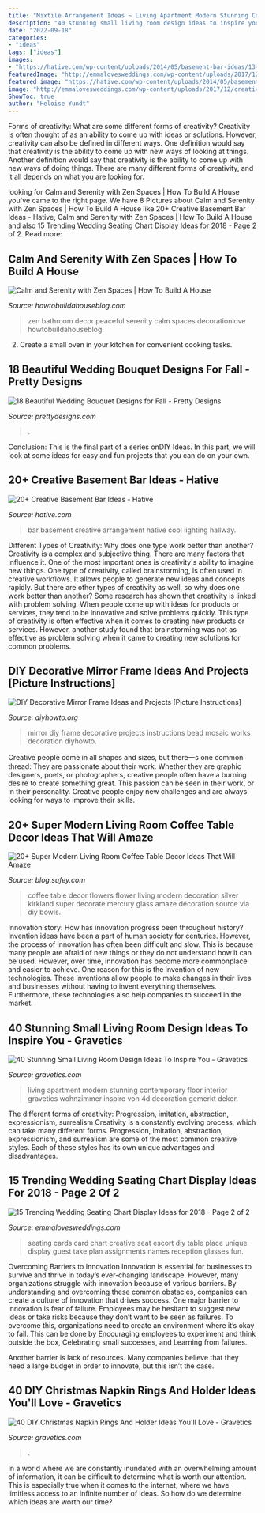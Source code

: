 ```yaml
---
title: "Mixtile Arrangement Ideas ~ Living Apartment Modern Stunning Contemporary Floor Interior Gravetics Wohnzimmer Inspire Von 4d Decoration Gemerkt Dekor"
description: "40 stunning small living room design ideas to inspire you"
date: "2022-09-18"
categories:
- "ideas"
tags: ["ideas"]
images:
- "https://hative.com/wp-content/uploads/2014/05/basement-bar-ideas/13-wall-arrangement.jpg"
featuredImage: "http://emmalovesweddings.com/wp-content/uploads/2017/12/creative-wedding-seating-plan-ideas.jpg"
featured_image: "https://hative.com/wp-content/uploads/2014/05/basement-bar-ideas/13-wall-arrangement.jpg"
image: "http://emmalovesweddings.com/wp-content/uploads/2017/12/creative-wedding-seating-plan-ideas.jpg"
ShowToc: true
author: "Heloise Yundt"
---
```



Forms of creativity: What are some different forms of creativity?
Creativity is often thought of as an ability to come up with ideas or solutions. However, creativity can also be defined in different ways. One definition would say that creativity is the ability to come up with new ways of looking at things. Another definition would say that creativity is the ability to come up with new ways of doing things. There are many different forms of creativity, and it all depends on what you are looking for.

	

		
looking for Calm and Serenity with Zen Spaces | How To Build A House you've came to the right page. We have 8 Pictures about Calm and Serenity with Zen Spaces | How To Build A House like 20+ Creative Basement Bar Ideas - Hative, Calm and Serenity with Zen Spaces | How To Build A House and also 15 Trending Wedding Seating Chart Display Ideas for 2018 - Page 2 of 2. Read more:
		
    
## Calm And Serenity With Zen Spaces | How To Build A House

<img loading=lazy src="http://www.howtobuildahouseblog.com/wp-content/uploads/2013/10/Zen-Bathroom.jpg" onerror="this.onerror=null;this.src='https://tse4.mm.bing.net/th?id=OIP.HnFM-F8WHEjs6GosG4XX3QHaLA&amp;pid=15.1';" alt="Calm and Serenity with Zen Spaces | How To Build A House">

_Source: howtobuildahouseblog.com_

>zen bathroom decor peaceful serenity calm spaces decorationlove howtobuildahouseblog. 

	

2. Create a small oven in your kitchen for convenient cooking tasks.

    
## 18 Beautiful Wedding Bouquet Designs For Fall - Pretty Designs

<img loading=lazy src="https://www.prettydesigns.com/wp-content/uploads/2014/08/Pretty-Bouquet.jpg" onerror="this.onerror=null;this.src='https://tse2.mm.bing.net/th?id=OIP.fAJp2aDW9vjRulQdQQylFgHaLG&amp;pid=15.1';" alt="18 Beautiful Wedding Bouquet Designs for Fall - Pretty Designs">

_Source: prettydesigns.com_

>. 

	

Conclusion:
This is the final part of a series onDIY Ideas. In this part, we will look at some ideas for easy and fun projects that you can do on your own.

    
## 20+ Creative Basement Bar Ideas - Hative

<img loading=lazy src="https://hative.com/wp-content/uploads/2014/05/basement-bar-ideas/13-wall-arrangement.jpg" onerror="this.onerror=null;this.src='https://tse1.mm.bing.net/th?id=OIP.cFNCNa6iVc-TO7xSlDm1QQHaJ3&amp;pid=15.1';" alt="20+ Creative Basement Bar Ideas - Hative">

_Source: hative.com_

>bar basement creative arrangement hative cool lighting hallway. 

	

Different Types of Creativity: Why does one type work better than another?
Creativity is a complex and subjective thing. There are many factors that influence it. One of the most important ones is creativity's ability to imagine new things. One type of creativity, called brainstorming, is often used in creative workflows. It allows people to generate new ideas and concepts rapidly. But there are other types of creativity as well, so why does one work better than another?
Some research has shown that creativity is linked with problem solving. When people come up with ideas for products or services, they tend to be innovative and solve problems quickly. This type of creativity is often effective when it comes to creating new products or services. However, another study found that brainstorming was not as effective as problem solving when it came to creating new solutions for common problems.

    
## DIY Decorative Mirror Frame Ideas And Projects [Picture Instructions]

<img loading=lazy src="http://www.diyhowto.org/wp-content/uploads/DIYHowto-DIY-Decorative-Mirror-Frame-Ideas-and-Projects-03.jpg" onerror="this.onerror=null;this.src='https://tse2.mm.bing.net/th?id=OIP.lwrwQxlIiLp3kxG4hc_W9gHaKZ&amp;pid=15.1';" alt="DIY Decorative Mirror Frame Ideas and Projects [Picture Instructions]">

_Source: diyhowto.org_

>mirror diy frame decorative projects instructions bead mosaic works decoration diyhowto. 

	

Creative people come in all shapes and sizes, but there一s one common thread: They are passionate about their work. Whether they are graphic designers, poets, or photographers, creative people often have a burning desire to create something great. This passion can be seen in their work, or in their personality. Creative people enjoy new challenges and are always looking for ways to improve their skills.

    
## 20+ Super Modern Living Room Coffee Table Decor Ideas That Will Amaze

<img loading=lazy src="http://cdn.architecturendesign.net/wp-content/uploads/2015/11/AD-19-creative-adorable-flower-coffee-table-decor.jpg" onerror="this.onerror=null;this.src='https://tse1.mm.bing.net/th?id=OIP.36Vf7fsXXKrlDgYqCOT8KwHaLA&amp;pid=15.1';" alt="20+ Super Modern Living Room Coffee Table Decor Ideas That Will Amaze">

_Source: blog.sufey.com_

>coffee table decor flowers flower living modern decoration silver kirkland super decorate mercury glass amaze décoration source via diy bowls. 

	

Innovation story: How has innovation progress been throughout history?
Invention ideas have been a part of human society for centuries. However, the process of innovation has often been difficult and slow. This is because many people are afraid of new things or they do not understand how it can be used. However, over time, innovation has become more commonplace and easier to achieve. One reason for this is the invention of new technologies. These inventions allow people to make changes in their lives and businesses without having to invent everything themselves. Furthermore, these technologies also help companies to succeed in the market.

    
## 40 Stunning Small Living Room Design Ideas To Inspire You - Gravetics

<img loading=lazy src="https://www.gravetics.com/wp-content/uploads/2016/12/Small-Living-Room-Ideas32.jpg" onerror="this.onerror=null;this.src='https://tse3.mm.bing.net/th?id=OIP.KfvZ-X2WRb12EhQRrrzJkAHaJ4&amp;pid=15.1';" alt="40 Stunning Small Living Room Design Ideas To Inspire You - Gravetics">

_Source: gravetics.com_

>living apartment modern stunning contemporary floor interior gravetics wohnzimmer inspire von 4d decoration gemerkt dekor. 

	

The different forms of creativity: Progression, imitation, abstraction, expressionism, surrealism
Creativity is a constantly evolving process, which can take many different forms. Progression, imitation, abstraction, expressionism, and surrealism are some of the most common creative styles. Each of these styles has its own unique advantages and disadvantages.

    
## 15 Trending Wedding Seating Chart Display Ideas For 2018 - Page 2 Of 2

<img loading=lazy src="http://emmalovesweddings.com/wp-content/uploads/2017/12/creative-wedding-seating-plan-ideas.jpg" onerror="this.onerror=null;this.src='https://tse1.mm.bing.net/th?id=OIP.iJv9GX-mNE89R6rx72N_ywHaLI&amp;pid=15.1';" alt="15 Trending Wedding Seating Chart Display Ideas for 2018 - Page 2 of 2">

_Source: emmalovesweddings.com_

>seating cards card chart creative seat escort diy table place unique display guest take plan assignments names reception glasses fun. 

	

Overcoming Barriers to Innovation
Innovation is essential for businesses to survive and thrive in today’s ever-changing landscape. However, many organizations struggle with innovation because of various barriers. By understanding and overcoming these common obstacles, companies can create a culture of innovation that drives success.
One major barrier to innovation is fear of failure. Employees may be hesitant to suggest new ideas or take risks because they don’t want to be seen as failures. To overcome this, organizations need to create an environment where it’s okay to fail. This can be done by Encouraging employees to experiment and think outside the box, Celebrating small successes, and Learning from failures.

Another barrier is lack of resources. Many companies believe that they need a large budget in order to innovate, but this isn’t the case.

    
## 40 DIY Christmas Napkin Rings And Holder Ideas You&#039;ll Love - Gravetics

<img loading=lazy src="https://www.gravetics.com/wp-content/uploads/2016/11/Christmas-Napkin-Rings8.jpg" onerror="this.onerror=null;this.src='https://tse1.mm.bing.net/th?id=OIP.SJLPvI1J5UDmAPxlkvocUQHaJ3&amp;pid=15.1';" alt="40 DIY Christmas Napkin Rings And Holder Ideas You&#039;ll Love - Gravetics">

_Source: gravetics.com_

>. 

	

In a world where we are constantly inundated with an overwhelming amount of information, it can be difficult to determine what is worth our attention. This is especially true when it comes to the internet, where we have limitless access to an infinite number of ideas. So how do we determine which ideas are worth our time?


